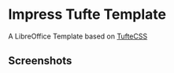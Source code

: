 # Impress Tufte Template

A LibreOffice Template based on [TufteCSS](https://edwardtufte.github.io/tufte-css/)


## Screenshots


